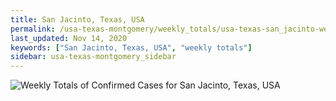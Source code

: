 ```yaml
---
title: San Jacinto, Texas, USA
permalink: /usa-texas-montgomery/weekly_totals/usa-texas-san_jacinto-weekly_totals.html
last_updated: Nov 14, 2020
keywords: ["San Jacinto, Texas, USA", "weekly totals"]
sidebar: usa-texas-montgomery_sidebar
---
```


![Weekly Totals of Confirmed Cases for San Jacinto, Texas, USA](/covid_tracker/images/graphs/usa-texas-san_jacinto-weekly_totals_graph.png)

